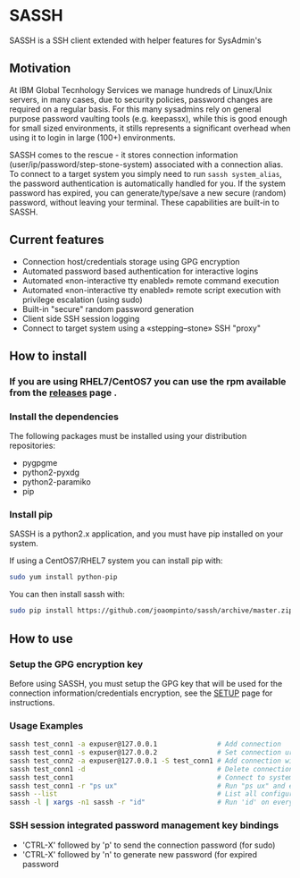# SASSH
SASSH is a SSH client extended with helper features for SysAdmin's

## Motivation
At IBM Global Tecnhology Services we manage hundreds of Linux/Unix servers, in many cases, due to security policies, password changes are required on a regular basis. For this many sysadmins rely on general purpose password vaulting tools (e.g. keepassx), while this is good enough for small sized environments, it stills represents a significant overhead when using it to login in large (100+) environments.

SASSH comes to the rescue - it stores connection information (user/ip/password/step-stone-system) associated with a connection alias. To connect to a target system you simply need to run `sassh system_alias`, the password authentication is automatically handled for you. If the system password has expired, you can generate/type/save a new secure (random) password, without leaving your terminal. These capabilities are built-in to SASSH.

## Current features
- Connection host/credentials storage using GPG encryption
- Automated password based authentication for interactive logins
- Automated «non-interactive tty enabled» remote command execution
- Automated «non-interactive tty enabled» remote script execution with privilege escalation (using sudo)
- Built-in "secure" random password generation
- Client side SSH session logging
- Connect to target system using a «stepping–stone» SSH "proxy"

## How to install

### If you are using RHEL7/CentOS7 you can use the rpm available from the [releases](http://github.com/joaompinto/sassh/releases) page .

### Install the dependencies
The following packages must be installed using your distribution repositories:
- pygpgme
- python2-pyxdg
- python2-paramiko
- pip

### Install pip
SASSH is a python2.x application, and you must have pip installed on your system.

If using a CentOS7/RHEL7 system you can install pip with:
```bash
sudo yum install python-pip
```

You can then install sassh with:
```bash
sudo pip install https://github.com/joaompinto/sassh/archive/master.zip
```

## How to use

### Setup the GPG encryption key
Before using SASSH, you must setup the GPG key that will be used for the connection information/credentials encryption, see the [SETUP](SETUP.md) page for instructions.

### Usage Examples
```bash
sassh test_conn1 -a expuser@127.0.0.1               # Add connection
sassh test_conn1 -s expuser@127.0.0.2               # Set connection url
sassh test_conn2 -a expuser@127.0.0.1 -S test_conn1 # Add connection with step stone
sassh test_conn1 -d                                 # Delete connection
sassh test_conn1                                    # Connect to system "test_conn1"
sassh test_conn1 -r "ps ux"                         # Run "ps ux" and exit
sassh --list                                        # List all configured connections
sassh -l | xargs -n1 sassh -r "id"                  # Run 'id' on every system

```

### SSH session integrated password management key bindings
- 'CTRL-X' followed by 'p' to send the connection password (for sudo)
- 'CTRL-X' followed by 'n' to generate new password (for expired password

